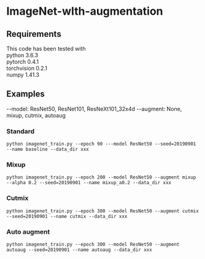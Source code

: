 # ImageNet-wIth-augmentation

## Requirements
This code has been tested with  
python 3.6.3  
pytorch 0.4.1  
torchvision 0.2.1  
numpy 1.41.3

## Examples
--model: ResNet50, ResNet101, ResNeXt101_32x4d
--augment: None, mixup, cutmix, autoaug

### Standard 

```
python imagenet_train.py --epoch 90 ---model ResNet50 --seed=20190901 --name baseline --data_dir xxx
```

### Mixup

```
python imagenet_train.py --epoch 200 --model ResNet50 --augment mixup --alpha 0.2 --seed=20190901 --name mixup_a0.2 --data_dir xxx
```

### Cutmix

```
python imagenet_train.py --epoch 300 --model ResNet50 --augment cutmix --seed=20190901 --name cutmix --data_dir xxx
```

### Auto augment

```
python imagenet_train.py --epoch 300 --model ResNet50 --augment autoaug --seed=20190901 --name autoaug --data_dir xxx
```
